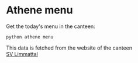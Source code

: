 <link rel="stylesheet" href="/athene/static/styles/standard.css">
<link rel="shortcut icon" type="image/x-icon" href="/athene/favicon.ico">

# Athene menu

Get the today's menu in the canteen:
```
python athene menu
```

This data is fetched from the website of the canteen \
[SV Limmattal](https://kanti-limmattal.sv-restaurant.ch/de/menuplan/ "SV Limmattal Website")
